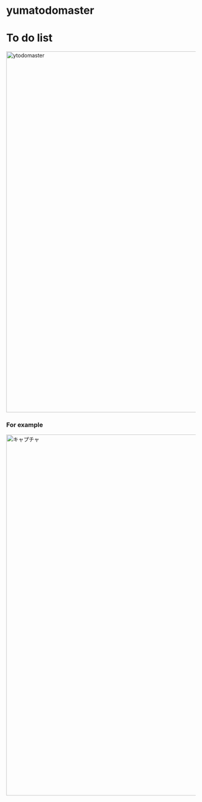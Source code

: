 # yumatodomaster

<h1>To do list </h1>
<img width="960" alt="ytodomaster" src="https://user-images.githubusercontent.com/50608342/57752193-35b31400-7723-11e9-9a01-d9d6928f68c6.PNG">


<h3>For example </h3>

<img width="960" alt="キャプチャ" src="https://user-images.githubusercontent.com/50608342/57752962-bffc7780-7725-11e9-9ffe-9f8f08828144.PNG">
